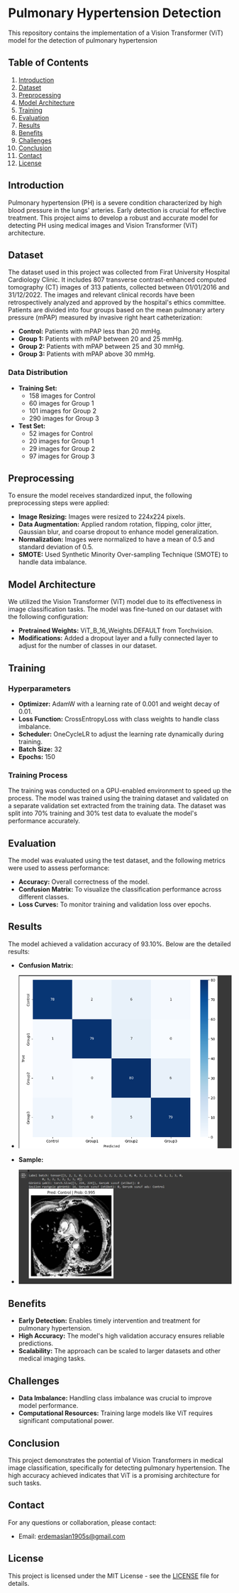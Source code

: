 # Pulmonary Hypertension Detection

This repository contains the implementation of a Vision Transformer (ViT) model for the detection of pulmonary hypertension

## Table of Contents

1. [Introduction](#introduction)
2. [Dataset](#dataset)
3. [Preprocessing](#preprocessing)
4. [Model Architecture](#model-architecture)
5. [Training](#training)
6. [Evaluation](#evaluation)
7. [Results](#results)
8. [Benefits](#benefits)
9. [Challenges](#challenges)
10. [Conclusion](#conclusion)
11. [Contact](#contact)
12. [License](#license)

## Introduction

Pulmonary hypertension (PH) is a severe condition characterized by high blood pressure in the lungs' arteries. Early detection is crucial for effective treatment. This project aims to develop a robust and accurate model for detecting PH using medical images and Vision Transformer (ViT) architecture.

## Dataset

The dataset used in this project was collected from Firat University Hospital Cardiology Clinic. It includes 807 transverse contrast-enhanced computed tomography (CT) images of 313 patients, collected between 01/01/2016 and 31/12/2022. The images and relevant clinical records have been retrospectively analyzed and approved by the hospital's ethics committee. Patients are divided into four groups based on the mean pulmonary artery pressure (mPAP) measured by invasive right heart catheterization:

- **Control:** Patients with mPAP less than 20 mmHg.
- **Group 1:** Patients with mPAP between 20 and 25 mmHg.
- **Group 2:** Patients with mPAP between 25 and 30 mmHg.
- **Group 3:** Patients with mPAP above 30 mmHg.

### Data Distribution

- **Training Set:**
  - 158 images for Control
  - 60 images for Group 1
  - 101 images for Group 2
  - 290 images for Group 3
- **Test Set:**
  - 52 images for Control
  - 20 images for Group 1
  - 29 images for Group 2
  - 97 images for Group 3

## Preprocessing

To ensure the model receives standardized input, the following preprocessing steps were applied:

- **Image Resizing:** Images were resized to 224x224 pixels.
- **Data Augmentation:** Applied random rotation, flipping, color jitter, Gaussian blur, and coarse dropout to enhance model generalization.
- **Normalization:** Images were normalized to have a mean of 0.5 and standard deviation of 0.5.
- **SMOTE:** Used Synthetic Minority Over-sampling Technique (SMOTE) to handle data imbalance.

## Model Architecture

We utilized the Vision Transformer (ViT) model due to its effectiveness in image classification tasks. The model was fine-tuned on our dataset with the following configuration:

- **Pretrained Weights:** ViT_B_16_Weights.DEFAULT from Torchvision.
- **Modifications:** Added a dropout layer and a fully connected layer to adjust for the number of classes in our dataset.

## Training

### Hyperparameters

- **Optimizer:** AdamW with a learning rate of 0.001 and weight decay of 0.01.
- **Loss Function:** CrossEntropyLoss with class weights to handle class imbalance.
- **Scheduler:** OneCycleLR to adjust the learning rate dynamically during training.
- **Batch Size:** 32
- **Epochs:** 150

### Training Process

The training was conducted on a GPU-enabled environment to speed up the process. The model was trained using the training dataset and validated on a separate validation set extracted from the training data. The dataset was split into 70% training and 30% test data to evaluate the model's performance accurately.

## Evaluation

The model was evaluated using the test dataset, and the following metrics were used to assess performance:

- **Accuracy:** Overall correctness of the model.
- **Confusion Matrix:** To visualize the classification performance across different classes.
- **Loss Curves:** To monitor training and validation loss over epochs.

## Results

The model achieved a validation accuracy of 93.10%. Below are the detailed results:

- **Confusion Matrix:**

- 
  ![Confusion Matrix](Content/Confusion_Matrix.png)
- **Sample:**
- 
  ![Loss Curves](Content/Sample.png)

## Benefits

- **Early Detection:** Enables timely intervention and treatment for pulmonary hypertension.
- **High Accuracy:** The model's high validation accuracy ensures reliable predictions.
- **Scalability:** The approach can be scaled to larger datasets and other medical imaging tasks.

## Challenges

- **Data Imbalance:** Handling class imbalance was crucial to improve model performance.
- **Computational Resources:** Training large models like ViT requires significant computational power.

## Conclusion

This project demonstrates the potential of Vision Transformers in medical image classification, specifically for detecting pulmonary hypertension. The high accuracy achieved indicates that ViT is a promising architecture for such tasks.

## Contact

For any questions or collaboration, please contact:

- Email: erdemaslan1905s@gmail.com

## License

This project is licensed under the MIT License - see the [LICENSE](LICENSE) file for details.
